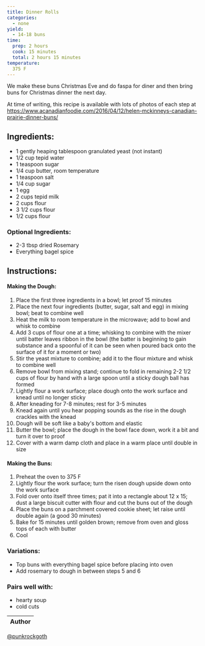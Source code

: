 ```yaml
---
title: Dinner Rolls
categories:
  - none
yield:
  - 14-18 buns
time:  
  prep: 2 hours
  cook: 15 minutes
  total: 2 hours 15 minutes
temperature:
  375 F
---
```

We make these buns Christmas Eve and do faspa for diner and then bring buns for Christmas dinner the next day.

At time of writing, this recipe is available with lots of photos of each step at https://www.acanadianfoodie.com/2016/04/12/helen-mckinneys-canadian-prairie-dinner-buns/

## Ingredients:
* 1 gently heaping tablespoon granulated yeast (not instant)
* 1/2 cup tepid water
* 1 teaspoon sugar
* 1/4 cup butter, room temperature
* 1 teaspoon salt
* 1/4 cup sugar
* 1 egg
* 2 cups tepid milk
* 2 cups flour
* 3 1/2 cups flour
* 1/2 cups flour

### Optional Ingredients:
* 2-3 tbsp dried Rosemary
* Everything bagel spice
 
## Instructions:
#### Making the Dough:
1. Place the first three ingredients in a bowl; let proof 15 minutes
2. Place the next four ingredients (butter, sugar, salt and egg) in mixing bowl; beat to combine well
3. Heat the milk to room temperature in the microwave; add to bowl and whisk to combine
4. Add 3 cups of flour one at a time; whisking to combine with the mixer until batter leaves ribbon in the bowl (the batter is beginning to gain substance and a spoonful of it can be seen when poured back onto the surface of it for a moment or two)
5. Stir the yeast mixture to combine; add it to the flour mixture and whisk to combine well
6. Remove bowl from mixing stand; continue to fold in remaining 2-2 1/2 cups of flour by hand with a large spoon until a sticky dough ball has formed
7. Lightly flour a work surface; place dough onto the work surface and knead until no longer sticky
8. After kneading for 7-8 minutes; rest for 3-5 minutes
9. Knead again until you hear popping sounds as the rise in the dough crackles with the knead
10. Dough will be soft like a baby's bottom and elastic
11. Butter the bowl; place the dough in the bowl face down, work it a bit and turn it over to proof
12. Cover with a warm damp cloth and place in a warm place until double in size

#### Making the Buns:
1. Preheat the oven to 375 F
2. Lightly flour the work surface; turn the risen dough upside down onto the work surface
3. Fold over onto itself three times; pat it into a rectangle about 12 x 15; dust a large biscuit cutter with flour and cut the buns out of the dough
4. Place the buns on a parchment covered cookie sheet; let raise until double again (a good 30 minutes)
5. Bake for 15 minutes until golden brown; remove from oven and gloss tops of each with butter
6. Cool


### Variations:
* Top buns with everything bagel spice before placing into oven
* Add rosemary to dough in between steps 5 and 6

### Pairs well with:
* hearty soup
* cold cuts

Author |
------ |
[@punkrockgoth](https://github.com/punkrockgoth)
